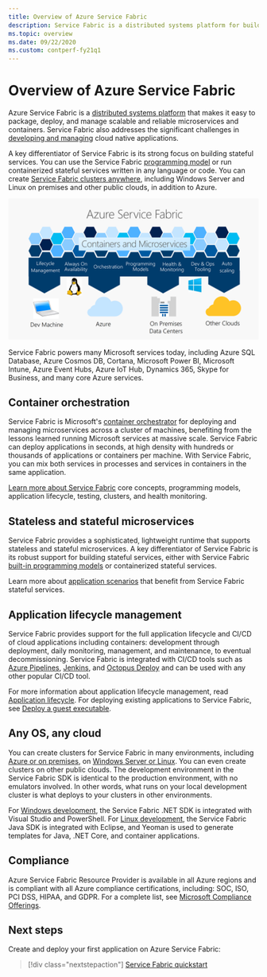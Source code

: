 ```yaml
---
title: Overview of Azure Service Fabric
description: Service Fabric is a distributed systems platform for building scalable, reliable, and easily managed microservices.
ms.topic: overview
ms.date: 09/22/2020
ms.custom: contperf-fy21q1
---
```


# Overview of Azure Service Fabric

Azure Service Fabric is a [distributed systems platform](#container-orchestration) that makes it easy to package, deploy, and manage scalable and reliable microservices and containers. Service Fabric also addresses the significant challenges in [developing and managing](#application-lifecycle-management) cloud native applications.

A key differentiator of Service Fabric is its strong focus on building stateful services. You can use the Service Fabric [programming model](#stateless-and-stateful-microservices) or run containerized stateful services written in any language or code. You can create [Service Fabric clusters anywhere](#any-os-any-cloud), including Windows Server and Linux on premises and other public clouds, in addition to Azure.

![The Service Fabric platform provides lifecycle management, availability, orchestration, programming models, health and monitoring, dev and ops tooling, and autoscaling--in Azure, on premises, in other clouds, and on your dev machine][Image1]

Service Fabric powers many Microsoft services today, including Azure SQL Database, Azure Cosmos DB, Cortana, Microsoft Power BI, Microsoft Intune, Azure Event Hubs, Azure IoT Hub, Dynamics 365, Skype for Business, and many core Azure services.

## Container orchestration

Service Fabric is Microsoft's [container orchestrator](service-fabric-cluster-resource-manager-introduction.md) for deploying and managing microservices across a cluster of machines, benefiting from the lessons learned running  Microsoft services at massive scale. Service Fabric can deploy applications in seconds, at high density with hundreds or thousands of applications or containers per machine. With Service Fabric, you can mix both services in processes and services in containers in the same application.

[Learn more about Service Fabric](service-fabric-content-roadmap.md) core concepts, programming models, application lifecycle, testing, clusters, and health monitoring.

## Stateless and stateful microservices

Service Fabric provides a sophisticated, lightweight runtime that supports stateless and stateful microservices. A key differentiator of Service Fabric is its robust support for building stateful services, either with Service Fabric [built-in programming models](service-fabric-choose-framework.md) or  containerized stateful services.

Learn more about [application scenarios](service-fabric-application-scenarios.md) that benefit from Service Fabric stateful services.

## Application lifecycle management

Service Fabric provides support for the full application lifecycle and CI/CD of cloud applications including containers: development through deployment, daily monitoring, management, and maintenance, to eventual decommissioning. Service Fabric is integrated with CI/CD tools such as [Azure Pipelines](https://www.visualstudio.com/team-services/), [Jenkins](https://jenkins.io/index.html), and [Octopus Deploy](https://octopus.com/) and can be used with any other popular CI/CD tool.

For more information about application lifecycle management, read [Application lifecycle](service-fabric-application-lifecycle.md). For deploying existing applications to Service Fabric, see [Deploy a guest executable](service-fabric-deploy-existing-app.md).

## Any OS, any cloud

You can create clusters for Service Fabric in many environments, including [Azure or on premises](service-fabric-deploy-anywhere.md), on [Windows Server or Linux](service-fabric-linux-windows-differences.md). You can even create clusters on other public clouds. The development environment in the Service Fabric SDK is identical to the production environment, with no emulators involved. In other words, what runs on your local development cluster is what deploys to your clusters in other environments.

For [Windows development](service-fabric-get-started.md), the Service Fabric .NET SDK is integrated with Visual Studio and PowerShell. For [Linux development](service-fabric-get-started-linux.md), the Service Fabric Java SDK is integrated with Eclipse, and Yeoman is used to generate templates for Java, .NET Core, and container applications.

## Compliance

Azure Service Fabric Resource Provider is available in all Azure regions and is compliant with all Azure compliance certifications, including: SOC, ISO, PCI DSS, HIPAA, and GDPR. For a complete list, see
[Microsoft Compliance Offerings](https://www.microsoft.com/trustcenter/compliance/complianceofferings).

## Next steps

Create and deploy your first application on Azure Service Fabric:

> [!div class="nextstepaction"]
> [Service Fabric quickstart][sf-quickstart]

[Image1]: media/service-fabric-overview/Service-Fabric-Overview.png
[sf-quickstart]: ./service-fabric-quickstart-dotnet.md
